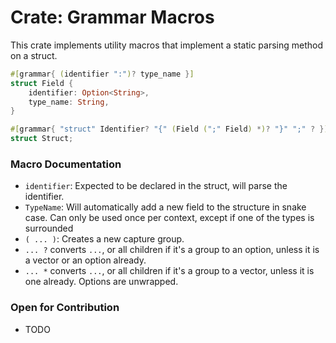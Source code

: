 # Crate: Grammar Macros

This crate implements utility macros that implement a static parsing method on a struct. 

```rs
#[grammar{ (identifier ":")? type_name }]
struct Field {
    identifier: Option<String>,
    type_name: String,
}

#[grammar{ "struct" Identifier? "{" (Field (";" Field) *)? "}" ";" ? }]
struct Struct;
```

### Macro Documentation

- `identifier`: Expected to be declared in the struct, will parse the identifier.
- `TypeName`: Will automatically add a new field to the structure in snake case. Can only be used once per context, except if one of the types is surrounded
- `( ... )`: Creates a new capture group.
- `... ?` converts `...`, or all children if it's a group to an option, unless it is a vector or an option already.
- `... *` converts `...`, or all children if it's a group to a vector, unless it is one already. Options are unwrapped.

### Open for Contribution

- TODO
